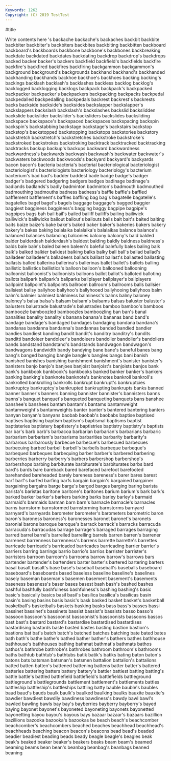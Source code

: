 ```yaml
---
Keywords: 1262
Copyright: (C) 2019 TestTest
---
```


#title

Write contents here
's backache backache's backaches backbit backbite backbiter backbiter's
backbiters backbites backbiting backbitten backboard backboard's backboards backbone backbone's backbones
backbreaking backdate backdated backdates backdating backdrop backdrop's backdrops backed backer
backer's backers backfield backfield's backfields backfire backfire's backfired backfires backfiring
backgammon backgammon's background background's backgrounds backhand backhand's backhanded backhanding backhands
backhoe backhoe's backhoes backing backing's backings backlash backlash's backlashes backless
backlog backlog's backlogged backlogging backlogs backpack backpack's backpacked backpacker backpacker's
backpackers backpacking backpacks backpedal backpedalled backpedalling backpedals backrest backrest's backrests
backs backside backside's backsides backslapper backslapper's backslappers backslash backslash's backslashes
backslid backslidden backslide backslider backslider's backsliders backslides backsliding backspace backspace's
backspaced backspaces backspacing backspin backspin's backstabbing backstage backstage's backstairs backstop
backstop's backstopped backstopping backstops backstories backstory backstretch backstretch's backstretches backstroke
backstroke's backstroked backstrokes backstroking backtrack backtracked backtracking backtracks backup backup's
backups backward backwardness backwardness's backwards backwash backwash's backwater backwater's backwaters
backwoods backwoods's backyard backyard's backyards bacon bacon's bacteria bacteria's bacterial
bacteriological bacteriologist bacteriologist's bacteriologists bacteriology bacteriology's bacterium bacterium's bad bad's
badder baddest bade badge badge's badger badger's badgered badgering badgers
badges badinage badinage's badlands badlands's badly badminton badminton's badmouth badmouthed
badmouthing badmouths badness badness's baffle baffle's baffled bafflement bafflement's baffles
baffling bag bag's bagatelle bagatelle's bagatelles bagel bagel's bagels baggage
baggage's bagged baggier baggiest bagginess bagginess's bagging baggy bagpipe bagpipe's
bagpipes bags bah bail bail's bailed bailiff bailiffs bailing bailiwick
bailiwick's bailiwicks bailout bailout's bailouts bails bait bait's baited baiting
baits baize baize's bake bake's baked baker baker's bakeries bakers
bakery bakery's bakes baking balalaika balalaika's balalaikas balance balance's balanced
balances balancing balconies balcony balcony's bald balded balder balderdash balderdash's
baldest balding baldly baldness baldness's balds bale bale's baled baleen
baleen's baleful balefully bales baling balk balk's balked balkier balkiest
balking balks balky ball ball's ballad ballad's balladeer balladeer's balladeers
ballads ballast ballast's ballasted ballasting ballasts balled ballerina ballerina's ballerinas
ballet ballet's ballets balling ballistic ballistics ballistics's balloon balloon's ballooned
ballooning balloonist balloonist's balloonists balloons ballot ballot's balloted balloting ballots
ballpark ballpark's ballparks ballplayer ballplayer's ballplayers ballpoint ballpoint's ballpoints ballroom
ballroom's ballrooms balls ballsier ballsiest ballsy ballyhoo ballyhoo's ballyhooed ballyhooing
ballyhoos balm balm's balmier balmiest balminess balminess's balms balmy baloney
baloney's balsa balsa's balsam balsam's balsams balsas baluster baluster's balusters
balustrade balustrade's balustrades bamboo bamboo's bamboos bamboozle bamboozled bamboozles bamboozling
ban ban's banal banalities banality banality's banana banana's bananas band
band's bandage bandage's bandaged bandages bandaging bandana bandana's bandanas bandanna
bandanna's bandannas banded bandied bandier bandies bandiest banding bandit bandit's
banditry banditry's bandits banditti bandoleer bandoleer's bandoleers bandolier bandolier's bandoliers
bands bandstand bandstand's bandstands bandwagon bandwagon's bandwagons bandwidth bandy bandying
bane bane's baneful banes bang bang's banged banging bangle bangle's
bangles bangs bani banish banished banishes banishing banishment banishment's banister
banister's banisters banjo banjo's banjoes banjoist banjoist's banjoists banjos bank
bank's bankbook bankbook's bankbooks banked banker banker's bankers banking banking's
banknote banknote's banknotes bankroll bankroll's bankrolled bankrolling bankrolls bankrupt bankrupt's
bankruptcies bankruptcy bankruptcy's bankrupted bankrupting bankrupts banks banned banner banner's
banners banning bannister bannister's bannisters banns banns's banquet banquet's banqueted
banqueting banquets bans banshee banshee's banshees bantam bantam's bantams bantamweight
bantamweight's bantamweights banter banter's bantered bantering banters banyan banyan's banyans
baobab baobab's baobabs baptise baptised baptises baptising baptism baptism's baptismal
baptisms baptist baptisteries baptistery baptistery's baptistries baptistry baptistry's baptists bar
bar's barb barb's barbacoa barbarian barbarian's barbarians barbaric barbarism barbarism's
barbarisms barbarities barbarity barbarity's barbarous barbarously barbecue barbecue's barbecued barbecues
barbecuing barbed barbell barbell's barbells barbeque barbeque's barbequed barbeques barbequing
barber barber's barbered barbering barberries barberry barberry's barbers barbershop barbershop's
barbershops barbing barbiturate barbiturate's barbiturates barbs bard bard's bards bare
bareback bared barefaced barefoot barefooted barehanded bareheaded barely bareness bareness's
barer bares barest barf barf's barfed barfing barfs bargain bargain's
bargained bargainer bargaining bargains barge barge's barged barges barging baring
barista barista's baristas baritone baritone's baritones barium barium's bark bark's
barked barker barker's barkers barking barks barley barley's barmaid barmaid's
barmaids barman barn barn's barnacle barnacle's barnacles barns barnstorm barnstormed
barnstorming barnstorms barnyard barnyard's barnyards barometer barometer's barometers barometric baron
baron's baroness baroness's baronesses baronet baronet's baronets baronial barons baroque
baroque's barrack barrack's barracks barracuda barracuda's barracudas barrage barrage's barraged
barrages barraging barred barrel barrel's barrelled barrelling barrels barren barren's
barrener barrenest barrenness barrenness's barrens barrette barrette's barrettes barricade barricade's
barricaded barricades barricading barrier barrier's barriers barring barrings barrio barrio's
barrios barrister barrister's barristers barroom barroom's barrooms barrow barrow's barrows
bars bartender bartender's bartenders barter barter's bartered bartering barters basal
basalt basalt's base base's baseball baseball's baseballs baseboard baseboard's baseboards
based baseless baseline baseline's baselines basely baseman baseman's basemen basement
basement's basements baseness baseness's baser bases basest bash bash's bashed
bashes bashful bashfully bashfulness bashfulness's bashing bashing's basic basic's basically
basics basil basil's basilica basilica's basilicas basin basin's basing basins
basis basis's bask basked basket basket's basketball basketball's basketballs baskets
basking basks bass bass's basses bassi bassinet bassinet's bassinets bassist
bassist's bassists basso basso's bassoon bassoon's bassoonist bassoonist's bassoonists bassoons
bassos bast bast's bastard bastard's bastardise bastardised bastardises bastardising bastards
baste basted bastes basting bastion bastion's bastions bat bat's batch
batch's batched batches batching bate bated bates bath bath's bathe
bathe's bathed bather bather's bathers bathes bathhouse bathhouse's bathhouses bathing
bathmat bathmat's bathmats bathos bathos's bathrobe bathrobe's bathrobes bathroom bathroom's
bathrooms baths bathtub bathtub's bathtubs batik batik's batiks bating baton
baton's batons bats batsman batsman's batsmen battalion battalion's battalions batted
batten batten's battened battening battens batter batter's battered batteries battering
batters battery battery's battier battiest batting batting's battle battle's battled
battlefield battlefield's battlefields battleground battleground's battlegrounds battlement battlement's battlements battles
battleship battleship's battleships battling batty bauble bauble's baubles baud baud's
bauds baulk baulk's baulked baulking baulks bauxite bauxite's bawdier bawdiest
bawdily bawdiness bawdiness's bawdy bawl bawl's bawled bawling bawls bay
bay's bayberries bayberry bayberry's bayed baying bayonet bayonet's bayoneted bayoneting
bayonets bayonetted bayonetting bayou bayou's bayous bays bazaar bazaar's bazaars
bazillion bazillions bazooka bazooka's bazookas be beach beach's beachcomber beachcomber's
beachcombers beached beaches beachhead beachhead's beachheads beaching beacon beacon's beacons
bead bead's beaded beadier beadiest beading beads beady beagle beagle's
beagles beak beak's beaked beaker beaker's beakers beaks beam beam's
beamed beaming beams bean bean's beanbag beanbag's beanbags beaned beaning
